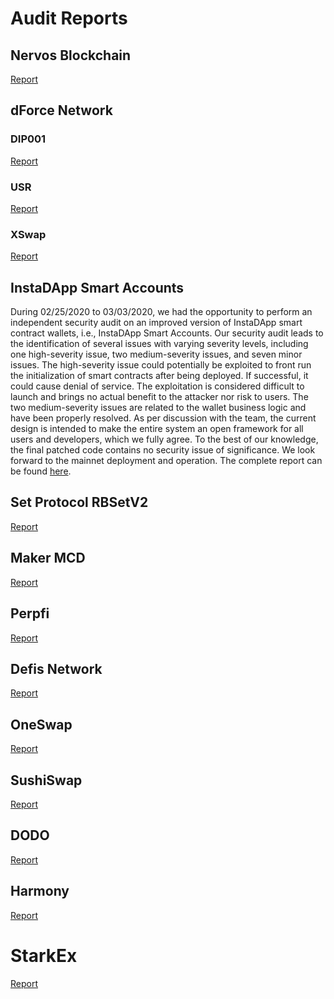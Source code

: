 # Audit Reports

## Nervos Blockchain
[Report](audit_reports/nervos_audit_reprort_2019_23_en.pdf)

## dForce Network

### DIP001
[Report](audit_reports/DIP001_audit_report_2020_03_en_1_0.pdf)

### USR
[Report](audit_reports/USR_audit_report_2020_05_en_1_0.pdf)

### XSwap
[Report](audit_reports/XSwap_audit_report_2020_06_en_1_0.pdf)

## InstaDApp Smart Accounts

During 02/25/2020 to 03/03/2020, we had the opportunity to perform an independent security audit on an improved version of InstaDApp smart contract wallets, i.e., InstaDApp Smart Accounts.
Our security audit leads to the identification of several issues with varying severity levels, including one high-severity issue, two medium-severity issues, and seven minor issues.
The high-severity issue could potentially be exploited to front run the initialization of smart contracts after being deployed.
If successful, it could cause denial of service.
The exploitation is considered difficult to launch and brings no actual benefit to the attacker nor risk to users.
The two medium-severity issues are related to the wallet business logic and have been properly resolved.
As per discussion with the team, the current design is intended to make the entire system an open framework for all users and developers, which we fully agree.
To the best of our knowledge, the final patched code contains no security issue of significance.
We look forward to the mainnet deployment and operation.
The complete report can be found [here](audit_reports/InstaDApp_audit_report_2020_04_en_1_0.pdf).


## Set Protocol RBSetV2

[Report](audit_reports/set_audit_report_2019_28_en_1_0.pdf)

## Maker MCD

[Report](audit_reports/maker_audit_report_2019_16_en_1_0.pdf)

## Perpfi
[Report](audit_reports/perpfi_audit_report_2020_46_en_1_0.pdf)


## Defis Network
[Report](DeFis-Network_Swap_audit_report_2020_20_cn_1_0.pdf)

## OneSwap
[Report](PeckShield-Audit-Report-OneSwap-v1.0.pdf)

## SushiSwap
[Report](PeckShield-Audit-Report-SushiSwap-v1.0.pdf)

## DODO
[Report](dodo_audit_report_2020_16_en_1_0.pdf)

## Harmony
[Report](peckshield-audit-report-harmony-v0.4.pdf)

# StarkEx
[Report](starkex_audit_report_2019_29_en_1_0.pdf)

